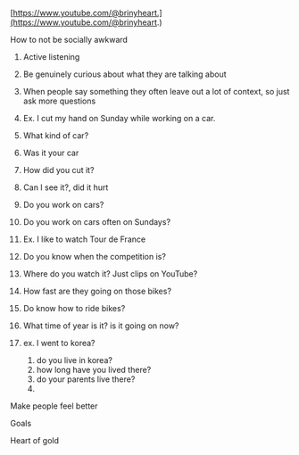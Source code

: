 
  

[https://www.youtube.com/@brinyheart.](https://www.youtube.com/@brinyheart.)

How to not be socially awkward

  

  

1. Active listening

1. Be genuinely curious about what they are talking about
2. When people say something they often leave out a lot of context, so just ask more questions

1. Ex. I cut my hand on Sunday while working on a car.

1. What kind of car?
2. Was it your car
3. How did you cut it?
4. Can I see it?, did it hurt
5. Do you work on cars?
6. Do you work on cars often on Sundays?

3. Ex. I like to watch Tour de France

1. Do you know when the competition is?
2. Where do you watch it? Just clips on YouTube?
3. How fast are they going on those bikes?
4. Do know how to ride bikes?
5. What time of year is it? is it going on now?


3. ex. I went to korea?
	1. do you live in korea?
	2. how long have you lived there?
	3. do your parents live there?
	4. 

Make people feel better

Goals

  

Heart of gold